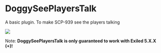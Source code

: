 # DoggySeePlayersTalk
A basic plugin. To make SCP-939 see the players talking

<img src="https://img.shields.io/github/downloads/LilNesquuik/DoggySeePlayersTalk/total?color=dark&style=for-the-badge"/>

Note: **DoggySeePlayersTalk is only guaranteed to work with Exiled 5.X.X (+)!**

